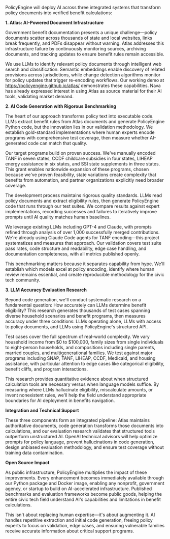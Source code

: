 PolicyEngine will deploy AI across three integrated systems that transform policy documents into verified benefit calculations:

**1. Atlas: AI-Powered Document Infrastructure**

Government benefit documentation presents a unique challenge—policy documents scatter across thousands of state and local websites, links break frequently, and PDFs disappear without warning. Atlas addresses this infrastructure failure by continuously monitoring sources, archiving documents, and tracking updates to ensure benefit rules remain accessible.

We use LLMs to identify relevant policy documents through intelligent web search and classification. Semantic embeddings enable discovery of related provisions across jurisdictions, while change detection algorithms monitor for policy updates that trigger re-encoding workflows. Our working demo at https://policyengine.github.io/atlas/ demonstrates these capabilities. Nava has already expressed interest in using Atlas as source material for their AI tools, validating market demand.

**2. AI Code Generation with Rigorous Benchmarking**

The heart of our approach transforms policy text into executable code. LLMs extract benefit rules from Atlas documents and generate PolicyEngine Python code, but the innovation lies in our validation methodology. We establish gold-standard implementations where human experts encode programs with comprehensive test coverage, then measure whether AI-generated code can match that quality.

Our target programs build on proven success. We've manually encoded TANF in seven states, CCDF childcare subsidies in four states, LIHEAP energy assistance in six states, and SSI state supplements in three states. This grant enables nationwide expansion of these programs, chosen because we've proven feasibility, state variations create complexity that benefits from automation, and partner organizations explicitly need broader coverage.

The development process maintains rigorous quality standards. LLMs read policy documents and extract eligibility rules, then generate PolicyEngine code that runs through our test suites. We compare results against expert implementations, recording successes and failures to iteratively improve prompts until AI quality matches human baselines.

We leverage existing LLMs including GPT-4 and Claude, with prompts refined through analysis of over 1,000 successfully merged contributions. We're already using Claude Code agents for TANF encoding—this project systematizes and measures that approach. Our validation covers test suite pass rates, code structure and readability, edge case handling, and documentation completeness, with all metrics published openly.

This benchmarking matters because it separates capability from hype. We'll establish which models excel at policy encoding, identify where human review remains essential, and create reproducible methodology for the civic tech community.

**3. LLM Accuracy Evaluation Research**

Beyond code generation, we'll conduct systematic research on a fundamental question: How accurately can LLMs determine benefit eligibility? This research generates thousands of test cases spanning diverse household scenarios and benefit programs, then measures accuracy under three conditions: LLMs operating alone, LLMs with access to policy documents, and LLMs using PolicyEngine's structured API.

Test cases cover the full spectrum of real-world complexity. We vary household income from $0 to $100,000, family sizes from single individuals to eight-person households, and compositions including single parents, married couples, and multigenerational families. We test against major programs including SNAP, TANF, LIHEAP, CCDF, Medicaid, and housing assistance, with particular attention to edge cases like categorical eligibility, benefit cliffs, and program interactions.

This research provides quantitative evidence about when structured calculation tools are necessary versus when language models suffice. By measuring where LLMs hallucinate eligibility, miscalculate amounts, or invent nonexistent rules, we'll help the field understand appropriate boundaries for AI deployment in benefits navigation.

**Integration and Technical Support**

These three components form an integrated pipeline: Atlas maintains authoritative documents, code generation transforms those documents into calculations, and our evaluation research validates that structured tools outperform unstructured AI. OpenAI technical advisors will help optimize prompts for policy language, prevent hallucinations in code generation, design unbiased evaluation methodology, and ensure test coverage without training data contamination.

**Open Source Impact**

As public infrastructure, PolicyEngine multiplies the impact of these improvements. Every enhancement becomes immediately available through our Python package and Docker image, enabling any nonprofit, government agency, or startup to build on AI-accelerated infrastructure. Published benchmarks and evaluation frameworks become public goods, helping the entire civic tech field understand AI's capabilities and limitations in benefit calculations.

This isn't about replacing human expertise—it's about augmenting it. AI handles repetitive extraction and initial code generation, freeing policy experts to focus on validation, edge cases, and ensuring vulnerable families receive accurate information about critical support programs.